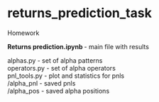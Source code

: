 # returns_prediction_task
Homework

<b>Returns prediction.ipynb </b> - main file with results

alphas.py - set of alpha patterns<br>
operators.py - set of alpha operators<br>
pnl_tools.py - plot and statistics for pnls<br>
/alpha_pnl - saved pnls<br>
/alpha_pos - saved alpha positions
